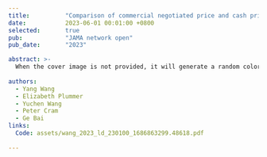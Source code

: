 ```yaml
---
title:          "Comparison of commercial negotiated price and cash price between physician-owned hospitals and other hospitals in the same hospital referral region"
date:           2023-06-01 00:01:00 +0800
selected:       true
pub:            "JAMA network open"
pub_date:       "2023"

abstract: >-
  When the cover image is not provided, it will generate a random colorful bubble images as the cover image using the <code>bubble_visual_hash.js</code> script.
 
authors:
  - Yang Wang
  - Elizabeth Plummer
  - Yuchen Wang
  - Peter Cram
  - Ge Bai
links:
  Code: assets/wang_2023_ld_230100_1686863299.48618.pdf
 
---
```

